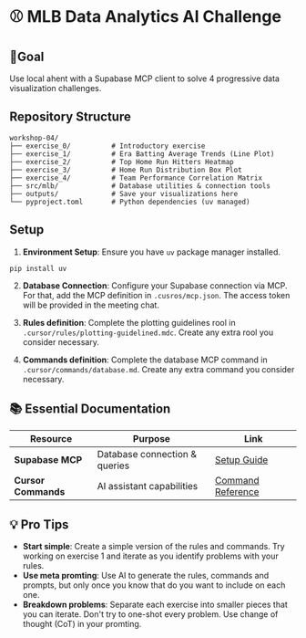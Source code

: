 
# ⚾ MLB Data Analytics AI Challenge

## 🎯Goal


Use local ahent with a Supabase MCP client to solve 4 progressive data visualization challenges. 

## Repository Structure

```
workshop-04/
├── exercise_0/          # Introductory exercise
├── exercise_1/          # Era Batting Average Trends (Line Plot)
├── exercise_2/          # Top Home Run Hitters Heatmap  
├── exercise_3/          # Home Run Distribution Box Plot
├── exercise_4/          # Team Performance Correlation Matrix
├── src/mlb/             # Database utilities & connection tools
├── outputs/             # Save your visualizations here
└── pyproject.toml       # Python dependencies (uv managed)
```

## Setup

1. **Environment Setup**: Ensure you have `uv` package manager installed.

```
pip install uv
```

2. **Database Connection**: Configure your Supabase connection via MCP. For that, add the MCP definition in `.cusros/mcp.json`. The access token will be provided in the meeting chat.

3. **Rules definition**: Complete the plotting guidelines rool in `.cursor/rules/plotting-guidelined.mdc`. Create any extra rool you consider necessary.

4. **Commands definition**: Complete the database MCP command in `.cursor/commands/database.md`. Create any extra command you consider necessary.

## 📚 Essential Documentation

| Resource | Purpose | Link |
|----------|---------|------|
| **Supabase MCP** | Database connection & queries | [Setup Guide](https://supabase.com/docs/guides/getting-started/mcp) |
| **Cursor Commands** | AI assistant capabilities | [Command Reference](https://cursor.com/docs/agent/chat/commands) |

## 💡 Pro Tips

- **Start simple**: Create a simple version of the rules and commands. Try working on exercise 1 and iterate as you identify problems with your rules.
- **Use meta promting**: Use AI to generate the rules, commands and prompts, but only once you know that do you want to include on each one.
- **Breakdown problems**: Separate each exercise into smaller pieces that you can iterate. Don't try to one-shot every problem. Use change of thought (CoT) in your promting.

